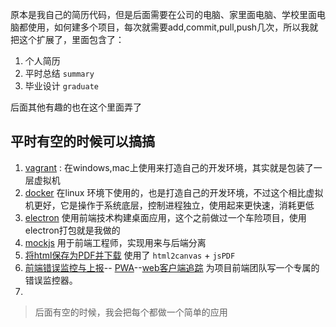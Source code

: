 原本是我自己的简历代码，但是后面需要在公司的电脑、家里面电脑、学校里面电脑都使用，如何建多个项目，每次就需要add,commit,pull,push几次，所以我就把这个扩展了，里面包含了： 

1. 个人简历
2. 平时总结 `summary`
3. 毕业设计 `graduate`

后面其他有趣的也在这个里面弄了

## 平时有空的时候可以搞搞

1. [vagrant](http://lovelace.blog.51cto.com/1028430/1423343) : 在windows,mac上使用来打造自己的开发环境，其实就是包装了一层虚拟机
2. [docker](https://www.gitbook.com/book/yeasy/docker_practice/details) 在linux 环境下使用的，也是打造自己的开发环境，不过这个相比虚拟机更好，它是操作于系统底层，控制进程独立，使用起来更快速，消耗更低
3. [electron](https://github.com/electron/electron) 使用前端技术构建桌面应用，这个之前做过一个车险项目，使用electron打包就是我做的
4. [mockjs](https://github.com/nuysoft/Mock/wiki) 用于前端工程师，实现用来与后端分离
5. [将html保存为PDF并下载](https://github.com/heyunjiang/heyunjiang.github.io/blob/master/test.html) 使用了 `html2canvas` + `jsPDF` 
6. [前端错误监控与上报](http://www.alloyteam.com/2017/03/jserror1/)-- [PWA](https://zhuanlan.zhihu.com/p/25800461)--[web客户端追踪](http://www.freebuf.com/articles/web/127266.html) 为项目前端团队写一个专属的错误监控器。
7. 

> 后面有空的时候，我会把每个都做一个简单的应用
